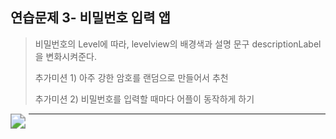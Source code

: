 ## 연습문제 3- 비밀번호 입력 앱

> 비밀번호의 Level에 따라, levelview의 배경색과 설명 문구 descriptionLabel을 변화시켜준다. 
>
> 추가미션 1) 아주 강한 암호를 랜덤으로 만들어서 추천
>
> 추가미션 2) 비밀번호를 입력할 때마다 어플이 동작하게 하기

<img src="https://ifh.cc/g/U6mCjs.gif" align="left" style ="zoom:150%">

---

